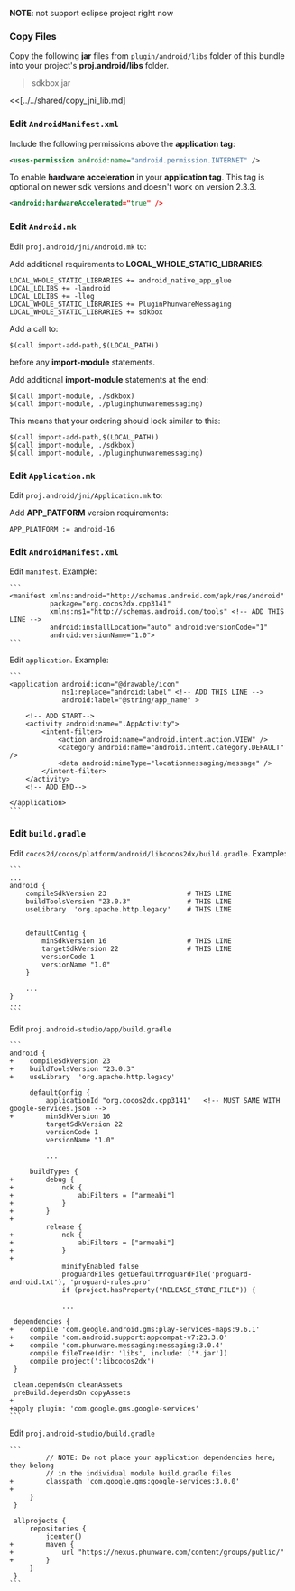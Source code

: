 **NOTE**: not support eclipse project right now

### Copy Files
Copy the following __jar__ files from `plugin/android/libs` folder of this
bundle into your project's __proj.android/libs__ folder.

> sdkbox.jar


<<[../../shared/copy_jni_lib.md]


### Edit `AndroidManifest.xml`
Include the following permissions above the __application tag__:
```xml
<uses-permission android:name="android.permission.INTERNET" />
```

To enable __hardware acceleration__ in your __application tag__. This tag is
optional on newer sdk versions and doesn't work on version 2.3.3.
```xml
<android:hardwareAccelerated="true" />
```

### Edit `Android.mk`
Edit `proj.android/jni/Android.mk` to:

Add additional requirements to __LOCAL_WHOLE_STATIC_LIBRARIES__:
```
LOCAL_WHOLE_STATIC_LIBRARIES += android_native_app_glue
LOCAL_LDLIBS += -landroid
LOCAL_LDLIBS += -llog
LOCAL_WHOLE_STATIC_LIBRARIES += PluginPhunwareMessaging
LOCAL_WHOLE_STATIC_LIBRARIES += sdkbox
```

Add a call to:
```
$(call import-add-path,$(LOCAL_PATH))
```
before any __import-module__ statements.

Add additional __import-module__ statements at the end:
```
$(call import-module, ./sdkbox)
$(call import-module, ./pluginphunwaremessaging)
```

This means that your ordering should look similar to this:
```
$(call import-add-path,$(LOCAL_PATH))
$(call import-module, ./sdkbox)
$(call import-module, ./pluginphunwaremessaging)
```

### Edit `Application.mk`
Edit `proj.android/jni/Application.mk` to:

Add __APP_PATFORM__ version requirements:
```
APP_PLATFORM := android-16
```

### Edit `AndroidManifest.xml`

Edit `manifest`. Example:

    ```
    <manifest xmlns:android="http://schemas.android.com/apk/res/android"
              package="org.cocos2dx.cpp3141"
              xmlns:ns1="http://schemas.android.com/tools" <!-- ADD THIS LINE -->
              android:installLocation="auto" android:versionCode="1"
              android:versionName="1.0">
    ```

Edit `application`. Example:

    ```
    <application android:icon="@drawable/icon"
                 ns1:replace="android:label" <!-- ADD THIS LINE -->
                 android:label="@string/app_name" >

        <!-- ADD START-->
        <activity android:name=".AppActivity">
            <intent-filter>
                <action android:name="android.intent.action.VIEW" />
                <category android:name="android.intent.category.DEFAULT" />
                <data android:mimeType="locationmessaging/message" />
            </intent-filter>
        </activity>
        <!-- ADD END-->

    </application>
    ```

### Edit `build.gradle`

Edit `cocos2d/cocos/platform/android/libcocos2dx/build.gradle`. Example:

    ```
    ...
    android {
        compileSdkVersion 23                    # THIS LINE
        buildToolsVersion "23.0.3"              # THIS LINE
        useLibrary  'org.apache.http.legacy'    # THIS LINE


        defaultConfig {
            minSdkVersion 16                    # THIS LINE
            targetSdkVersion 22                 # THIS LINE
            versionCode 1
            versionName "1.0"
        }

        ...
    }
    ...
    ```

Edit `proj.android-studio/app/build.gradle`


    ```
    android {
    +    compileSdkVersion 23
    +    buildToolsVersion "23.0.3"
    +    useLibrary  'org.apache.http.legacy'

         defaultConfig {
             applicationId "org.cocos2dx.cpp3141"   <!-- MUST SAME WITH google-services.json -->
    +        minSdkVersion 16
             targetSdkVersion 22
             versionCode 1
             versionName "1.0"

             ...

         buildTypes {
    +        debug {
    +            ndk {
    +                abiFilters = ["armeabi"]
    +            }
    +        }
    +
             release {
    +            ndk {
    +                abiFilters = ["armeabi"]
    +            }
    +
                 minifyEnabled false
                 proguardFiles getDefaultProguardFile('proguard-android.txt'), 'proguard-rules.pro'
                 if (project.hasProperty("RELEASE_STORE_FILE")) {

                 ...

     dependencies {
    +    compile 'com.google.android.gms:play-services-maps:9.6.1'
    +    compile 'com.android.support:appcompat-v7:23.3.0'
    +    compile 'com.phunware.messaging:messaging:3.0.4'
         compile fileTree(dir: 'libs', include: ['*.jar'])
         compile project(':libcocos2dx')
     }

     clean.dependsOn cleanAssets
     preBuild.dependsOn copyAssets
    +
    +apply plugin: 'com.google.gms.google-services'
    ```

Edit `proj.android-studio/build.gradle`

    ```
             // NOTE: Do not place your application dependencies here; they belong
             // in the individual module build.gradle files
    +        classpath 'com.google.gms:google-services:3.0.0'
    +
         }
     }

     allprojects {
         repositories {
             jcenter()
    +        maven {
    +            url "https://nexus.phunware.com/content/groups/public/"
    +        }
         }
     }
    ```
